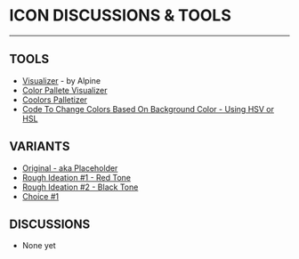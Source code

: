 # ICON DISCUSSIONS & TOOLS

---

## TOOLS
- [Visualizer](https://drep-eco.vercel.app/DRepCollectiveLogoConfiguratorPage) - by Alpine
- [Color Pallete Visualizer](https://reallybigshoe.co.uk/visualiser/index.html)
- [Coolors Palletizer](https://coolors.co/577590-f3ca40-f2a541-f08a4b-d78a76)
- [Code To Change Colors Based On Background Color - Using HSV or HSL](https://mixable.blog/adjust-text-color-to-be-readable-on-light-and-dark-backgrounds-of-user-interfaces/)

## VARIANTS
- [Original - aka Placeholder](https://github.com/DRep-Collective/Landing/blob/main/docs/iconography/drep-collective-logo.png)
- [Rough Ideation #1 - Red Tone](https://github.com/DRep-Collective/Landing/blob/main/docs/iconography/drep-collective-logo_2.png)
- [Rough Ideation #2 - Black Tone](https://github.com/DRep-Collective/Landing/blob/main/docs/iconography/drep-collective-logo_3.png)
- [Choice #1]()

## DISCUSSIONS
- None yet
